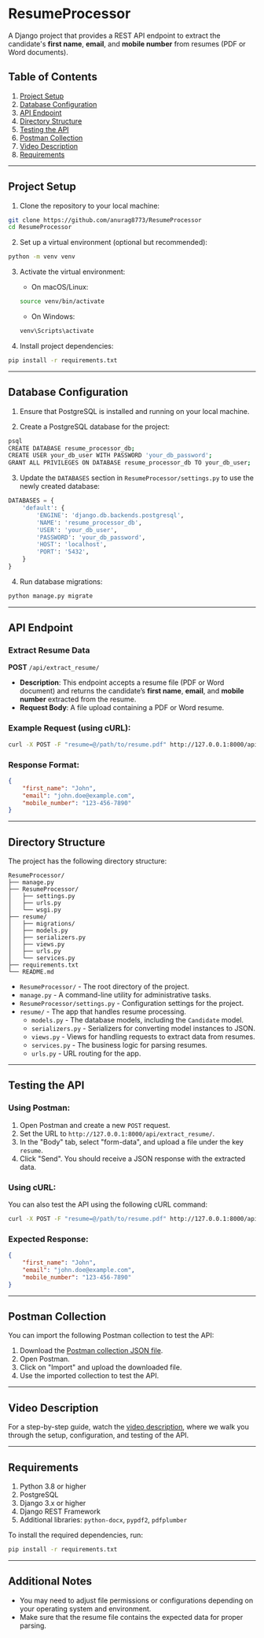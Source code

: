 # ResumeProcessor

A Django project that provides a REST API endpoint to extract the candidate's **first name**, **email**, and **mobile number** from resumes (PDF or Word documents).

## Table of Contents

1. [Project Setup](#project-setup)
2. [Database Configuration](#database-configuration)
3. [API Endpoint](#api-endpoint)
4. [Directory Structure](#directory-structure)
5. [Testing the API](#testing-the-api)
6. [Postman Collection](#postman-collection)
7. [Video Description](#video-description)
8. [Requirements](#requirements)

---

## Project Setup

1. Clone the repository to your local machine:

```bash
git clone https://github.com/anurag8773/ResumeProcessor
cd ResumeProcessor
```

2. Set up a virtual environment (optional but recommended):

```bash
python -m venv venv
```

3. Activate the virtual environment:

   - On macOS/Linux:

   ```bash
   source venv/bin/activate
   ```

   - On Windows:

   ```bash
   venv\Scripts\activate
   ```

4. Install project dependencies:

```bash
pip install -r requirements.txt
```

---

## Database Configuration

1. Ensure that PostgreSQL is installed and running on your local machine.

2. Create a PostgreSQL database for the project:

```bash
psql
CREATE DATABASE resume_processor_db;
CREATE USER your_db_user WITH PASSWORD 'your_db_password';
GRANT ALL PRIVILEGES ON DATABASE resume_processor_db TO your_db_user;
```

3. Update the `DATABASES` section in `ResumeProcessor/settings.py` to use the newly created database:

```python
DATABASES = {
    'default': {
        'ENGINE': 'django.db.backends.postgresql',
        'NAME': 'resume_processor_db',
        'USER': 'your_db_user',
        'PASSWORD': 'your_db_password',
        'HOST': 'localhost',
        'PORT': '5432',
    }
}
```

4. Run database migrations:

```bash
python manage.py migrate
```

---

## API Endpoint

### Extract Resume Data

**POST** `/api/extract_resume/`

- **Description**: This endpoint accepts a resume file (PDF or Word document) and returns the candidate’s **first name**, **email**, and **mobile number** extracted from the resume.
- **Request Body**: A file upload containing a PDF or Word resume.

### Example Request (using cURL):

```bash
curl -X POST -F "resume=@/path/to/resume.pdf" http://127.0.0.1:8000/api/extract_resume/
```

### Response Format:

```json
{
    "first_name": "John",
    "email": "john.doe@example.com",
    "mobile_number": "123-456-7890"
}
```

---

## Directory Structure

The project has the following directory structure:

```
ResumeProcessor/
├── manage.py
├── ResumeProcessor/
│   ├── settings.py
│   ├── urls.py
│   └── wsgi.py
├── resume/
│   ├── migrations/
│   ├── models.py
│   ├── serializers.py
│   ├── views.py
│   ├── urls.py
│   └── services.py
├── requirements.txt
└── README.md
```

- `ResumeProcessor/` - The root directory of the project.
- `manage.py` - A command-line utility for administrative tasks.
- `ResumeProcessor/settings.py` - Configuration settings for the project.
- `resume/` - The app that handles resume processing.
  - `models.py` - The database models, including the `Candidate` model.
  - `serializers.py` - Serializers for converting model instances to JSON.
  - `views.py` - Views for handling requests to extract data from resumes.
  - `services.py` - The business logic for parsing resumes.
  - `urls.py` - URL routing for the app.

---

## Testing the API

### Using Postman:

1. Open Postman and create a new `POST` request.
2. Set the URL to `http://127.0.0.1:8000/api/extract_resume/`.
3. In the "Body" tab, select "form-data", and upload a file under the key `resume`.
4. Click "Send". You should receive a JSON response with the extracted data.

### Using cURL:

You can also test the API using the following cURL command:

```bash
curl -X POST -F "resume=@/path/to/resume.pdf" http://127.0.0.1:8000/api/extract_resume/
```

### Expected Response:

```json
{
    "first_name": "John",
    "email": "john.doe@example.com",
    "mobile_number": "123-456-7890"
}
```

---

## Postman Collection

You can import the following Postman collection to test the API:

1. Download the [Postman collection JSON file](<your-postman-collection-url>).
2. Open Postman.
3. Click on "Import" and upload the downloaded file.
4. Use the imported collection to test the API.

---

## Video Description

For a step-by-step guide, watch the [video description](<your-video-url>), where we walk you through the setup, configuration, and testing of the API.

---

## Requirements

1. Python 3.8 or higher
2. PostgreSQL
3. Django 3.x or higher
4. Django REST Framework
5. Additional libraries: `python-docx`, `pypdf2`, `pdfplumber`

To install the required dependencies, run:

```bash
pip install -r requirements.txt
```

---

## Additional Notes

- You may need to adjust file permissions or configurations depending on your operating system and environment.
- Make sure that the resume file contains the expected data for proper parsing.

